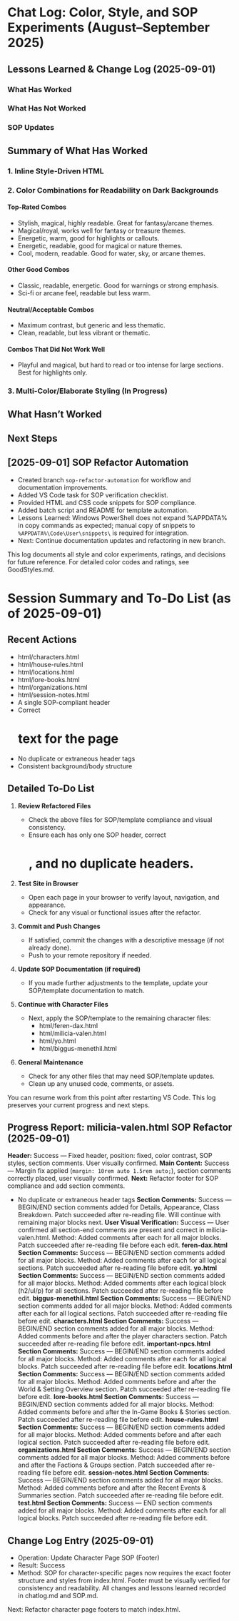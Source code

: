 # Chat Log: Color, Style, and SOP Experiments (August–September 2025)

## Lessons Learned & Change Log (2025-09-01)

### What Has Worked

### What Has Not Worked

### SOP Updates

## Summary of What Has Worked

### 1. Inline Style-Driven HTML

### 2. Color Combinations for Readability on Dark Backgrounds

#### Top-Rated Combos
  - Stylish, magical, highly readable. Great for fantasy/arcane themes.
  - Magical/royal, works well for fantasy or treasure themes.
  - Energetic, warm, good for highlights or callouts.
  - Energetic, readable, good for magical or nature themes.
  - Cool, modern, readable. Good for water, sky, or arcane themes.

#### Other Good Combos
  - Classic, readable, energetic. Good for warnings or strong emphasis.
  - Sci-fi or arcane feel, readable but less warm.

#### Neutral/Acceptable Combos
  - Maximum contrast, but generic and less thematic.
  - Clean, readable, but less vibrant or thematic.

#### Combos That Did Not Work Well
  - Playful and magical, but hard to read or too intense for large sections. Best for highlights only.

### 3. Multi-Color/Elaborate Styling (In Progress)

## What Hasn’t Worked

## Next Steps
## [2025-09-01] SOP Refactor Automation
- Created branch `sop-refactor-automation` for workflow and documentation improvements.
- Added VS Code task for SOP verification checklist.
- Provided HTML and CSS code snippets for SOP compliance.
- Added batch script and README for template automation.
- Lessons Learned: Windows PowerShell does not expand %APPDATA% in copy commands as expected; manual copy of snippets to `%APPDATA%\Code\User\snippets\` is required for integration.
- Next: Continue documentation updates and refactoring in new branch.


This log documents all style and color experiments, ratings, and decisions for future reference. For detailed color codes and ratings, see GoodStyles.md.

# Session Summary and To-Do List (as of 2025-09-01)

## Recent Actions
  - html/characters.html
  - html/house-rules.html
  - html/locations.html
  - html/lore-books.html
  - html/organizations.html
  - html/session-notes.html
  - A single SOP-compliant header
  - Correct <h1> text for the page
  - No duplicate or extraneous header tags
  - Consistent background/body structure

## Detailed To-Do List

1. **Review Refactored Files**
   - Check the above files for SOP/template compliance and visual consistency.
   - Ensure each has only one SOP header, correct <h1>, and no duplicate headers.

2. **Test Site in Browser**
   - Open each page in your browser to verify layout, navigation, and appearance.
   - Check for any visual or functional issues after the refactor.

3. **Commit and Push Changes**
   - If satisfied, commit the changes with a descriptive message (if not already done).
   - Push to your remote repository if needed.

4. **Update SOP Documentation (if required)**
   - If you made further adjustments to the template, update your SOP/template documentation to match.

5. **Continue with Character Files**
   - Next, apply the SOP/template to the remaining character files:
     - html/feren-dax.html
     - html/milicia-valen.html
     - html/yo.html
     - html/biggus-menethil.html

6. **General Maintenance**
   - Check for any other files that may need SOP/template updates.
   - Clean up any unused code, comments, or assets.


You can resume work from this point after restarting VS Code. This log preserves your current progress and next steps.

## Progress Report: milicia-valen.html SOP Refactor (2025-09-01)

**Header:** Success — Fixed header, position: fixed, color contrast, SOP styles, section comments. User visually confirmed.
**Main Content:** Success — Margin fix applied (`margin: 10rem auto 1.5rem auto;`), section comments correctly placed, user visually confirmed.
**Next:** Refactor footer for SOP compliance and add section comments.
  - No duplicate or extraneous header tags
**Section Comments:** Success — BEGIN/END section comments added for Details, Appearance, Class Breakdown. Patch succeeded after re-reading file. Will continue with remaining major blocks next.
**User Visual Verification:** Success — User confirmed all section-end comments are present and correct in milicia-valen.html. Method: Added comments after each </section> for all major blocks. Patch succeeded after re-reading file before each edit.
**feren-dax.html Section Comments:** Success — BEGIN/END section comments added for all major blocks. Method: Added comments after each </section> for all logical sections. Patch succeeded after re-reading file before edit.
**yo.html Section Comments:** Success — BEGIN/END section comments added for all major blocks. Method: Added comments after each logical block (h2/ul/p) for all sections. Patch succeeded after re-reading file before edit.
**biggus-menethil.html Section Comments:** Success — BEGIN/END section comments added for all major blocks. Method: Added comments after each </section> for all logical sections. Patch succeeded after re-reading file before edit.
**characters.html Section Comments:** Success — BEGIN/END section comments added for all major blocks. Method: Added comments before and after the player characters section. Patch succeeded after re-reading file before edit.
**important-npcs.html Section Comments:** Success — BEGIN/END section comments added for all major blocks. Method: Added comments after each </section> for all logical blocks. Patch succeeded after re-reading file before edit.
**locations.html Section Comments:** Success — BEGIN/END section comments added for all major blocks. Method: Added comments before and after the World & Setting Overview section. Patch succeeded after re-reading file before edit.
**lore-books.html Section Comments:** Success — BEGIN/END section comments added for all major blocks. Method: Added comments before and after the In-Game Books & Stories section. Patch succeeded after re-reading file before edit.
**house-rules.html Section Comments:** Success — BEGIN/END section comments added for all major blocks. Method: Added comments before and after each logical section. Patch succeeded after re-reading file before edit.
**organizations.html Section Comments:** Success — BEGIN/END section comments added for all major blocks. Method: Added comments before and after the Factions & Groups section. Patch succeeded after re-reading file before edit.
**session-notes.html Section Comments:** Success — BEGIN/END section comments added for all major blocks. Method: Added comments before and after the Recent Events & Summaries section. Patch succeeded after re-reading file before edit.
**test.html Section Comments:** Success — END section comments added for all major blocks. Method: Added comments after each </section> for all logical blocks. Patch succeeded after re-reading file before edit.

## Change Log Entry (2025-09-01)

- Operation: Update Character Page SOP (Footer)
- Result: Success
- Method: SOP for character-specific pages now requires the exact footer structure and styles from index.html. Footer must be visually verified for consistency and readability. All changes and lessons learned recorded in chatlog.md and SOP.md.

Next: Refactor character page footers to match index.html.
